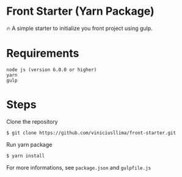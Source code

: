 # Front Starter (Yarn Package)
:fire: A simple starter to initialize you front project using gulp.

# Requirements
```
node js (version 6.0.0 or higher)
yarn
gulp
```
# Steps
Clone the repository
```sh
$ git clone https://github.com/viniciusllima/front-starter.git
```

Run yarn package
```sh
$ yarn install
```

For more informations, see `package.json` and `gulpfile.js`
